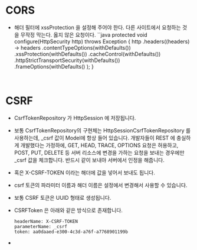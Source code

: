 # CORS

- 해더 필터에 xssProtection 을 설정해 주어야 한다. 다른 사이트에서 요청하는 것을 무작정 막는다. 옳지 않은 요청이다.
  ``java
  protected void configure(HttpSecurity http) throws Exception {
  http
  .headers((headers) ->
  headers
  .contentTypeOptions(withDefaults())
  .xssProtection(withDefaults())
  .cacheControl(withDefaults())
  .httpStrictTransportSecurity(withDefaults())
  .frameOptions(withDefaults()
  );
  }

  ```


  ```

# CSRF

- CsrfTokenRepository 가 HttpSession 에 저장됩니다.
- 보통 CsrfTokenRepository의 구현체는 HttpSessionCsrfTokenRepository 를 사용하는데, \_csrf 값이 Model에 항상 들어 있습니다. 개발자들이 REST 에 충실하게 개발했다는 가정하에, GET, HEAD, TRACE, OPTIONS 요청은 허용하고, POST, PUT, DELETE 등 서버 리소스에 변경을 가하는 요청을 보내는 경우에만 \_csrf 값을 체크합니다. 반드시 같이 보내야 서버에서 인정을 해줍니다.
- 혹은 X-CSRF-TOKEN 이라는 해더에 값을 넣어서 보내도 됩니다.
- csrf 토큰의 파라미터 이름과 해더 이름은 설정에서 변경해서 사용할 수 있습니다.
- 보통 CSRF 토큰은 UUID 형태로 생성됩니다.

- CSRFToken 은 아래와 같은 방식으로 존재합니다.
  ```
  headerName: X-CSRF-TOKEN
  parameterName: _csrf
  token: aa0daaed-e300-4c3d-a76f-a7768901199b
  ```
-
